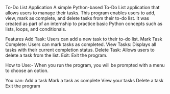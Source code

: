 To-Do List Application
A simple Python-based To-Do List application that allows users to manage their tasks. This program enables users to add, view, mark as complete, and delete tasks from their to-do list. It was created as part of an internship to practice basic Python concepts such as lists, loops, and conditionals.

Features
Add Task: Users can add a new task to their to-do list.
Mark Task Complete: Users can mark tasks as completed.
View Tasks: Displays all tasks with their current completion status.
Delete Task: Allows users to delete a task from the list.
Exit: Exit the program.

How to Use:- When you run the program, you will be prompted with a menu to choose an option.

You can:
Add a task
Mark a task as complete
View your tasks
Delete a task
Exit the program
